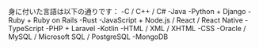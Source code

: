身に付いた言語は以下の通りです：
-C / C++ / C#
-Java
-Python + Django
-Ruby + Ruby on Rails
-Rust
-JavaScript + Node.js / React / React Native
-TypeScript
-PHP + Laravel
-Kotlin
-HTML / XML / XHTML
-CSS
-Oracle / MySQL / Microsoft SQL / PostgreSQL
-MongoDB
